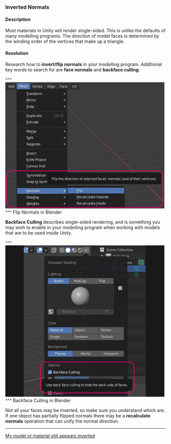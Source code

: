 ### Inverted Normals

#### Description
Most materials in Unity will render single-sided. This is unlike the defaults of many modelling programs.
The direction of model faces is determined by the winding order of the vertices that make up a triangle.

#### Resolution
Research how to **invert/flip normals** in your modelling program. Additional key words to search for are **face normals** and **backface culling**.  

^^^
![Blender - Flip Normals](blender-flip-normals.png)
^^^ Flip Normals in Blender  

**Backface Culling** describes single-sided rendering, and is something you may wish to enable in your modelling program when working with models that are to be used inside Unity.  

^^^
![Blender - Backface Culling](blender-backface-culling.png)
^^^ Backface Culling in Blender  

Not all your faces may be inverted, so make sure you understand which are. If one object has partially flipped normals there may be a **recalculate normals** operation that can unify the normal direction.

---

[My model or material still appears inverted](../Materials/Rendering%20Issues/Transparent%20Materials.md)